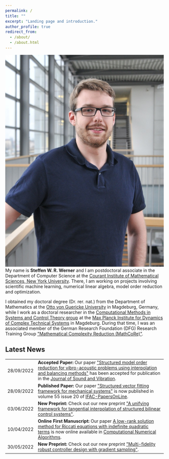 ```yaml
---
permalink: /
title: ""
excerpt: "Landing page and introduction."
author_profile: true
redirect_from: 
  - /about/
  - /about.html
---
```


<p class="text-block">
<img class="mainprofilepic" src="/images/profile_large.jpg"
alt="Full Profile picture">
My name is <strong>Steffen W. R. Werner</strong> and I am postdoctoral associate
in the Department of Computer Science at the <a target="blank_"
href="https://cims.nyu.edu/dynamic/">Courant Institute of Mathematical Sciences,
New York University</a>.
There, I am working on projects involving scientific machine learning, numerical
linear algebra, model order reduction and optimization.
</p>
<p class="text-block">
I obtained my doctoral degree (Dr. rer. nat.) from the Department of Mathematics
at the <a target="blank_" href="https://www.uni-magdeburg.de/en/">Otto von
Guericke University</a> in Magdeburg, Germany, while I work as a doctoral
researcher in the <a target="blank_" href="https://www.mpi-magdeburg.mpg.de/csc">
Computational Methods in Systems and Control Theory group</a> at the <a
target="blank_" href="https://www.mpi-magdeburg.mpg.de/2316/en">Max Planck 
Institute for Dynamics of Complex Technical Systems</a> in Magdeburg.
During that time, I was an associated member of the German Research Foundation
(DFG) Research Training Group <a target="blank_"
href="https://www.mathcore.ovgu.de/">"Mathematical Complexity Reduction
(MathCoRe)"</a>.
</p>

## Latest News ##

<table class="eventtable">
  <tr>
    <td style="width:8%"> 28/09/2022 </td>
    <td> <strong>Accepted Paper:</strong>
      Our paper
      <a target="blank_"
      href="https://doi.org/10.1016/j.jsv.2022.117363">"Structured model order
      reduction for vibro-acoustic problems using interpolation and balancing
      methods"</a> has been accepted for publication in the <a target="blank_"
      href="https://www.sciencedirect.com/journal/journal-of-sound-and-vibration/vol/517/suppl/C">
      Journal of Sound and Vibration</a>.
    </td>
  </tr>
  <tr>
    <td style="width:8%"> 28/09/2022 </td>
    <td> <strong>Published Paper:</strong>
      Our paper
      <a target="blank_"
      href="https://doi.org/10.1016/j.ifacol.2022.09.089">"Structured vector
      fitting framework for mechanical systems"</a> is now published in
      volume 55 issue 20 of <a target="blank_"
      href="https://www.journals.elsevier.com/ifac-papersonline">
      IFAC-PapersOnLine</a>.
    </td>
  </tr>
  <tr>
    <td style="width:8%"> 03/06/2022 </td>
    <td> <strong>New Preprint:</strong>
      Check out our new preprint
      <a target="blank_"
      href="https://doi.org/10.48550/arXiv.2206.01657">"A unifying framework
      for tangential interpolation of structured bilinear control systems"</a>.
    </td>
  </tr>
  <tr>
    <td style="width:8%"> 10/04/2022 </td>
    <td> <strong>Online First Manuscript:</strong>
      Our paper
      <a target="blank_"
      href="https://doi.org/10.1007/s11075-022-01331-w">A low-rank solution
      method for Riccati equations with indefinite quadratic terms</a>
      is now online available in
      <a target="blank_" href="https://www.springer.com/journal/11075">Computational
      Numerical Algorithms</a>.
    </td>
  </tr>
  <tr>
    <td style="width:8%"> 30/05/2022 </td>
    <td> <strong>New Preprint:</strong>
      Check out our new preprint
      <a target="blank_"
      href="https://doi.org/10.48550/arXiv.2205.15050">"Multi-fidelity
      robust controller design with gradient sampling"</a>.
    </td>
  </tr>
</table>